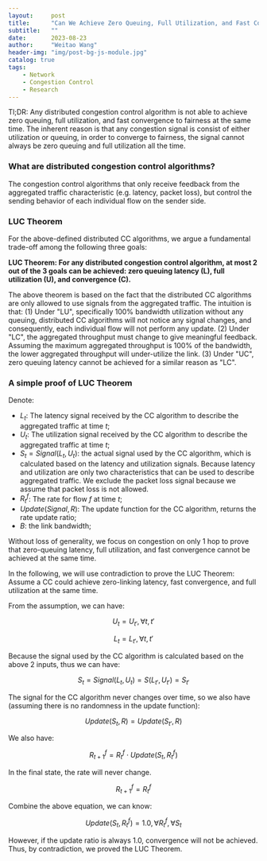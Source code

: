 ```yaml
---
layout:     post
title:      "Can We Achieve Zero Queuing, Full Utilization, and Fast Convergence Simutaneously?"
subtitle:   ""
date:       2023-08-23
author:     "Weitao Wang"
header-img: "img/post-bg-js-module.jpg"
catalog: true
tags:
    - Network
    - Congestion Control
    - Research
---
```


Tl;DR: Any distributed congestion control algorithm is not able to achieve zero queuing, full utilization, and fast convergence to fairness at the same time. The inherent reason is that any congestion signal is consist of either utilization or queuing, in order to converge to fairness, the signal cannot always be zero queuing and full utilization all the time. 

### What are distributed congestion control algorithms?

The congestion control algorithms that only receive feedback from the aggregated traffic characteristic (e.g. latency, packet loss), but control the sending behavior of each individual flow on the sender side.

### LUC Theorem 

For the above-defined distributed CC algorithms, we argue a fundamental trade-off among the following three goals: 

**LUC Theorem: For any distributed congestion control algorithm, at most 2 out of the 3 goals can be achieved: zero queuing latency (L), full utilization (U), and convergence (C).**

The above theorem is based on the fact that the distributed CC algorithms are only allowed to use signals from the aggregated traffic. The intuition is that: (1) Under "LU", specifically 100\% bandwidth utilization without any queuing, distributed CC algorithms will not notice any signal changes, and consequently, each individual flow will not perform any update. (2) Under "LC", the aggregated throughput must change to give meaningful feedback. Assuming the maximum aggregated throughput is 100\% of the bandwidth, the lower aggregated throughput will under-utilize the link. (3) Under "UC", zero queuing latency cannot be achieved for a similar reason as "LC".

### A simple proof of LUC Theorem

Denote:
- $L_t$: The latency signal received by the CC algorithm to describe the aggregated traffic at time $t$;
- $U_t$: The utilization signal received by the CC algorithm to describe the aggregated traffic at time $t$;
- $S_t=Signal(L_t, U_t)$: the actual signal used by the CC algorithm, which is calculated based on the latency and utilization signals. Because latency and utilization are only two characteristics that can be used to describe aggregated traffic. We exclude the packet loss signal because we assume that packet loss is not allowed. 
- $R_t^f$: The rate for flow $f$ at time $t$;
- $Update(Signal, R)$: The update function for the CC algorithm, returns the rate update ratio;
- $B$: the link bandwidth;

Without loss of generality, we focus on congestion on only 1 hop to prove that zero-queuing latency, full utilization, and fast convergence cannot be achieved at the same time.

In the following, we will use contradiction to prove the LUC Theorem: Assume a CC could achieve zero-linking latency, fast convergence, and full utilization at the same time.

From the assumption, we can have:

$$U_t = U_{t'}, \forall t, t'$$

$$L_t = L_{t'}, \forall t, t'$$

Because the signal used by the CC algorithm is calculated based on the above 2 inputs, thus we can have:

$$S_t = Signal(L_t, U_t) = S(L_{t'}, U_{t'}) = S_{t'}$$

The signal for the CC algorithm never changes over time, so we also have (assuming there is no randomness in the update function):

$$Update(S_t, R) = Update(S_{t'}, R)$$

We also have:

$$R_{t+1}^f = R_t^f \cdot Update(S_t, R_t^f)$$

In the final state, the rate will never change. 

$$R_{t+1}^f = R_t^f$$

Combine the above equation, we can know:

$$Update(S_t, R_t^f) = 1.0, \forall R_t^f, \forall S_t$$

However, if the update ratio is always 1.0, convergence will not be achieved. Thus, by contradiction, we proved the LUC Theorem.

